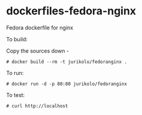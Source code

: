 dockerfiles-fedora-nginx
========================

Fedora dockerfile for nginx

To build:

Copy the sources down -

    # docker build --rm -t jurikolo/fedoranginx .

To run:

    # docker run -d -p 80:80 jurikolo/fedoranginx

To test:

    # curl http://localhost

